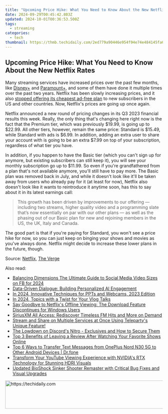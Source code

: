 ```yaml
---
title: "Upcoming Price Hike: What You Need to Know About the New Netflix Rates"
date: 2024-09-29T00:45:42.803Z
updated: 2024-10-01T00:36:53.500Z
tags:
  - streaming
categories:
  - tech
thumbnail: https://thmb.techidaily.com/2ed779a90446e954f94e74e484145fa08b9476978f937cb6e50b9af175371190.jpg
---
```


## Upcoming Price Hike: What You Need to Know About the New Netflix Rates

Many streaming services have increased prices over the past few months, like [Disney+](https://instagram-clips.techidaily.com/new-2024-approved-strategizing-your-approach-highlight-and-story-downloads/) and [Paramount+](https://ios-unlock.techidaily.com/8-safe-and-effective-methods-to-unlock-your-apple-iphone-14-pro-without-a-passcode-by-drfone-ios/), and some of them have done it multiple times over the past two years. Netflix has been slowly increasing prices, and it also [stopped offering its cheapest ad-free plan](https://article-tips.techidaily.com/building-bonds-youtube-and-brands-in-unity/) to new subscribers in the US and other countries. Now, Netflix's prices are going up once again.

 Netflix announced a new round of pricing changes in its Q3 2023 financial results this week. Really, the only thing that's changing here right now is the fact that the Premium tier, which was previously $19.99, is going up to $22.99\. All other tiers, however, remain the same price: Standard is $15.49, while Standard with ads is $6.99\. In addition, adding an extra user to share your account with is going to be an extra $7.99 on top of your subscription, regardless of what tier you have.

 In addition, if you happen to have the Basic tier (which you can't sign up for anymore, but existing subscribers can still keep it), you will see your monthly subscription go up to $11.99\. So even if you're grandfathered from a plan that's not available anymore, you'll still have to pay more. The Basic plan was removed back in July, and while it doesn't look like it'll be taken away from users who already pay for it (at least for now), Netflix also doesn't look like it wants to reintroduce it anytime soon, has this to say about it in its latest earnings call:

> This growth has been driven by improvements to our offering — including two streams, higher quality video and a programming slate that’s now essentially on par with our other plans — as well as the phasing out of our Basic plan for new and rejoining members in the US, the UK, Italy and Canada.

 The good part is that if you're paying for Standard, you won't see a price hike for now, so you can just keep on binging your shows and movies as you've always done. Netflix might decide to increase these lower plans in the future, though.

 Source: [Netflix](https://s22.q4cdn.com/959853165/files/doc%5Ffinancials/2023/q3/FINAL-Q3-23-Shareholder-Letter.pdf), [The Verge](https://www.theverge.com/2023/10/18/23922319/netflix-q3-earnings-2023-price-hike-increase-basic-premium)

<ins class="adsbygoogle"
     style="display:block"
     data-ad-format="autorelaxed"
     data-ad-client="ca-pub-7571918770474297"
     data-ad-slot="1223367746"></ins>

<ins class="adsbygoogle"
     style="display:block"
     data-ad-client="ca-pub-7571918770474297"
     data-ad-slot="8358498916"
     data-ad-format="auto"
     data-full-width-responsive="true"></ins>

<span class="atpl-alsoreadstyle">Also read:</span>
<div><ul>
<li><a href="https://facebook-video-files.techidaily.com/balancing-dimensions-the-ultimate-guide-to-social-media-video-sizes-on-fb-for-2024/"><u>Balancing Dimensions The Ultimate Guide to Social Media Video Sizes on FB for 2024</u></a></li>
<li><a href="https://tech-hub.techidaily.com/data-driven-dialogue-building-personalized-ai-engagement/"><u>Data-Driven Dialogue: Building Personalized AI Engagement</u></a></li>
<li><a href="https://visual-screen-recording.techidaily.com/in-2024-innovative-techniques-for-ppts-and-webcams-2023-edition/"><u>In 2024, Innovative Techniques for PPTs and Webcams, 2023 Edition</u></a></li>
<li><a href="https://youtube-webster.techidaily.com/24-topics-with-a-twist-for-your-vlog-talks/"><u>In 2024, Topics with a Twist for Your Vlog Talks</u></a></li>
<li><a href="https://media-tips.techidaily.com/say-goodbye-to-netflixs-offline-viewing-the-download-feature-discontinues-for-windows-users/"><u>Say Goodbye to Netflix's Offline Viewing: The Download Feature Discontinues for Windows Users</u></a></li>
<li><a href="https://media-tips.techidaily.com/siriusxm-all-access-rediscover-timeless-fm-hits-and-more-on-demand/"><u>SiriusXM All Access: Rediscover Timeless FM Hits and More on Demand</u></a></li>
<li><a href="https://media-tips.techidaily.com/stream-and-share-on-multiple-services-at-once-using-telepartys-unique-feature/"><u>Stream and Share on Multiple Services at Once Using Teleparty's Unique Feature!</u></a></li>
<li><a href="https://discord-videos.techidaily.com/the-lowdown-on-discords-nitro-exclusives-and-how-to-secure-them/"><u>The Lowdown on Discord's Nitro - Exclusives and How to Secure Them</u></a></li>
<li><a href="https://media-tips.techidaily.com/top-3-benefits-of-leaving-a-review-after-watching-your-favorite-shows-online/"><u>Top 3 Benefits of Leaving a Review After Watching Your Favorite Shows Online</u></a></li>
<li><a href="https://android-transfer.techidaily.com/top-6-ways-to-transfer-text-messages-from-oneplus-nord-n30-5g-to-other-android-devices-drfone-by-drfone-transfer-from-android-transfer-from-android/"><u>Top 6 Ways to Transfer Text Messages from OnePlus Nord N30 5G to Other Android Devices | Dr.fone</u></a></li>
<li><a href="https://media-tips.techidaily.com/transform-your-youtube-viewing-experience-with-nvidias-rtx-technology-for-stunning-hdri-visuals/"><u>Transform Your YouTube Viewing Experience with NVIDIA's RTX Technology for Stunning HDRI Visuals</u></a></li>
<li><a href="https://program-issues.techidaily.com/updated-bioshock-sinker-shooter-remaster-with-critical-bug-fixes-and-visual-upgrades/"><u>Updated BioShock Sinker Shooter Remaster with Critical Bug Fixes and Visual Upgrades</u></a></li>
</ul></div>

<!-- affiliate ads begin -->
<a href="https://aligracehair.sjv.io/c/5597632/1975807/19272" target="_top" id="1975807">
  <img src="//a.impactradius-go.com/display-ad/19272-1975807" border="0" alt="https://techidaily.com" width="728" height="90"/>
</a>
<img height="0" width="0" src="https://aligracehair.sjv.io/i/5597632/1975807/19272" style="position:absolute;visibility:hidden;" border="0" />
<!-- affiliate ads end -->

